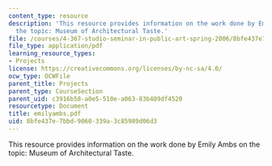 ```yaml
---
content_type: resource
description: 'This resource provides information on the work done by Emily Ambs on
  the topic: Museum of Architectural Taste.'
file: /courses/4-367-studio-seminar-in-public-art-spring-2006/8bfe437e7bbd9060339a3c85989d06d3_emilyambs.pdf
file_type: application/pdf
learning_resource_types:
- Projects
license: https://creativecommons.org/licenses/by-nc-sa/4.0/
ocw_type: OCWFile
parent_title: Projects
parent_type: CourseSection
parent_uid: c3916b58-a0e5-510e-a063-83b409df4520
resourcetype: Document
title: emilyambs.pdf
uid: 8bfe437e-7bbd-9060-339a-3c85989d06d3
---
```

This resource provides information on the work done by Emily Ambs on the topic: Museum of Architectural Taste.